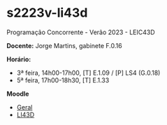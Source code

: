 # s2223v-li43d
Programação Concorrente - Verão 2023 - LEIC43D


**Docente:** Jorge Martins, gabinete F.0.16

**Horário:**
 - 3ª feira, 14h00-17h00, [T] E.1.09 / [P] LS4 (G.0.18)
 - 5ª feira, 17h00-18h30, [T] E.1.33
 
**Moodle**
 - [Geral](https://2223moodle.isel.pt/course/view.php?id=6715)
 - [LI43D](https://2223moodle.isel.pt/course/view.php?id=6719)
